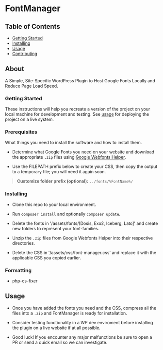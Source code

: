 # FontManager

## Table of Contents

- [Getting Started](#getting_started)
- [Installing](#install)
- [Usage](#usage)
- [Contributing](../CONTRIBUTING.md)

## About

A Simple, Site-Specific WordPress Plugin to Host Google Fonts Locally and Reduce Page Load Speed.

### Getting Started <a name = "getting_started"></a>

These instructions will help you recreate a version of the project on your local machine for development and testing. See [usage](#usage) for deploying the project on a live system.

### Prerequisites

What things you need to install the software and how to install them.

- Determine what Google Fonts you need on your website and download the appropriate `.zip` files using [Google Webfonts Helper](https://google-webfonts-helper.herokuapp.com/).

- Use the FILEPATH prefix below to create your CSS, then copy the output to a temporary file; you will need it again soon.

>**Customize folder prefix (optional):** `../fonts/%FontName%/`

### Installing <a name = "install"></a>

- Clone this repo to your local environment.

- Run `composer install` and optionally `composer update`.

- Delete the fonts in '/assets/fonts/[Dosis, Exo2, Iceberg, Lato]' and create new folders to represent your font-families.

- Unzip the `.zip` files from Google Webfonts Helper into their respective directories.

- Delete the CSS in '/assets/css/font-manager.css' and replace it with the applicable CSS you copied earlier.

### Formatting

- php-cs-fixer

## Usage <a name = "usage"></a>

- Once you have added the fonts you need and the CSS, compress all the files into a `.zip` and FontManager is ready for installation.

- Consider testing functionality in a WP dev enviroment before installing the plugin on a live website if at all possible.

- Good luck! If you encounter any major malfunctions be sure to open a PR or send a quick email so we can investigate.
